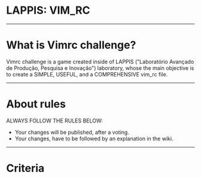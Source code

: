 # LAPPIS: VIM_RC

----
# What is Vimrc challenge?

Vimrc challenge is a game created inside of LAPPIS ("Laboratório Avançado de 
Produção, Pesquisa e Inovação") laboratory, whose the main objective is to 
create a SIMPLE, USEFUL, and a COMPREHENSIVE vim_rc file.

----
# About rules

ALWAYS FOLLOW THE RULES BELOW:
* Your changes will be published, after a voting.
* Your changes, have to be followed by an explanation in the wiki. 

----
# Criteria


